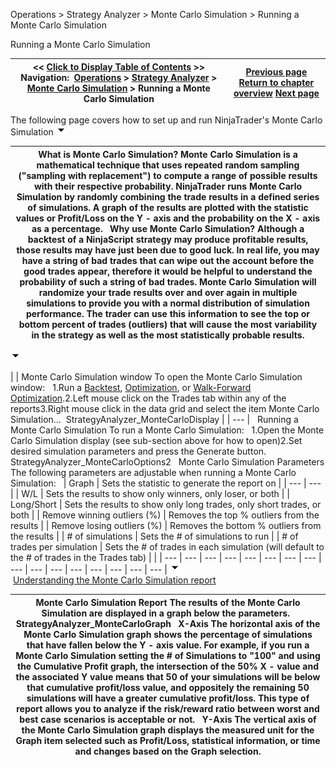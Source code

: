 ﻿
Operations > Strategy Analyzer > Monte Carlo Simulation > Running a Monte Carlo Simulation

Running a Monte Carlo Simulation

| << [Click to Display Table of Contents](running_a_monte_carlo_simulati.md) >> **Navigation:**     [Operations](operations.md) > [Strategy Analyzer](strategy_analyzer.md) > [Monte Carlo Simulation](monte_carlo_simulation.md) > Running a Monte Carlo Simulation | [Previous page](monte_carlo_simulation.md) [Return to chapter overview](monte_carlo_simulation.md) [Next page](2d__3d_optimization_graphs.md) |
| --- | --- |
The following page covers how to set up and run NinjaTrader's Monte Carlo Simulation 
![tog_minus](tog_minus.gif)

| What is Monte Carlo Simulation? Monte Carlo Simulation is a mathematical technique that uses repeated random sampling ("sampling with replacement") to compute a range of possible results with their respective probability. NinjaTrader runs Monte Carlo Simulation by randomly combining the trade results in a defined series of simulations. A graph of the results are plotted with the statistic values or Profit/Loss on the Y - axis and the probability on the X - axis as a percentage.    Why use Monte Carlo Simulation? Although a backtest of a NinjaScript strategy may produce profitable results, those results may have just been due to good luck. In real life, you may have a string of bad trades that can wipe out the account before the good trades appear, therefore it would be helpful to understand the probability of such a string of bad trades. Monte Carlo Simulation will randomize your trade results over and over again in multiple simulations to provide you with a normal distribution of simulation performance. The trader can use this information to see the top or bottom percent of trades (outliers) that will cause the most variability in the strategy as well as the most statistically probable results. |
| --- |
![tog_minus](tog_minus.gif)

| | Monte Carlo Simulation window To open the Monte Carlo Simulation window:   1.Run a [Backtest](backtest_a_strategy.md), [Optimization](optimize_a_strategy.md), or [Walk-Forward Optimization](walk_forward_optimize_a_strate.md).2.Left mouse click on the Trades tab within any of the reports3.Right mouse click in the data grid and select the item Monte Carlo Simulation...  StrategyAnalyzer_MonteCarloDisplay | | --- |      Running a Monte Carlo Simulation To run a Monte Carlo Simulation:   1.Open the Monte Carlo Simulation display (see sub-section above for how to open)2.Set desired simulation parameters and press the Generate button.  StrategyAnalyzer_MonteCarloOptions2   Monte Carlo Simulation Parameters The following parameters are adjustable when running a Monte Carlo Simulation:     | Graph | Sets the statistic to generate the report on | | --- | --- | | W/L | Sets the results to show only winners, only loser, or both | | Long/Short | Sets the results to show only long trades, only short trades, or both | | Remove winning outliers (%) | Removes the top % outliers from the results | | Remove losing outliers (%) | Removes the bottom % outliers from the results | | # of simulations | Sets the # of simulations to run | | # of trades per simulation | Sets the # of trades in each simulation (will default to the # of trades in the Trades tab) | |
| --- | --- | --- | --- | --- | --- | --- | --- | --- | --- | --- | --- | --- | --- | --- | --- |
![tog_minus](tog_minus.gif)        [Understanding the Monte Carlo Simulation report](javascript:HMToggle('toggle','UnderstandingTheMonteCarloSimulationReport','UnderstandingTheMonteCarloSimulationReport_ICON'))

| Monte Carlo Simulation Report The results of the Monte Carlo Simulation are displayed in a graph below the parameters.    StrategyAnalyzer_MonteCarloGraph   X-Axis The horizontal axis of the Monte Carlo Simulation graph shows the percentage of simulations that have fallen below the Y - axis value. For example, if you run a Monte Carlo Simulation setting the # of Simulations to "100" and using the Cumulative Profit graph, the intersection of the 50% X - value and the associated Y value means that 50 of your simulations will be below that cumulative profit/loss value, and oppositely the remaining 50 simulations will have a greater cumulative profit/loss. This type of report allows you to analyze if the risk/reward ratio between worst and best case scenarios is acceptable or not.   Y-Axis The vertical axis of the Monte Carlo Simulation graph displays the measured unit for the Graph item selected such as Profit/Loss, statistical information, or time and changes based on the Graph selection. |
| --- |

